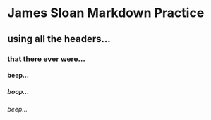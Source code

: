 # James Sloan Markdown Practice

## using all the headers...

### that there ever were...

#### beep...
##### boop...
###### beep...
